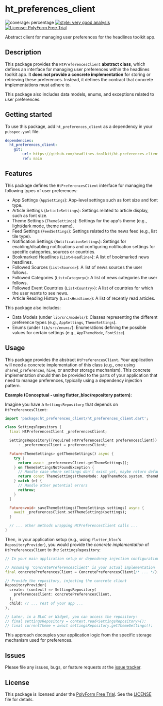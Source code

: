 # ht_preferences_client

![coverage: percentage](https://img.shields.io/badge/coverage-100-green)
[![style: very good analysis](https://img.shields.io/badge/style-very_good_analysis-B22C89.svg)](https://pub.dev/packages/very_good_analysis) 
[![License: PolyForm Free Trial](https://img.shields.io/badge/License-PolyForm%20Free%20Trial-blue)](https://polyformproject.org/licenses/free-trial/1.0.0)

Abstract client for managing user preferences for the headlines toolkit app.

## Description

This package provides the `HtPreferencesClient` **abstract class**, which defines an interface for managing user preferences within the headlines toolkit app. It **does not provide a concrete implementation** for storing or retrieving these preferences. Instead, it defines the contract that concrete implementations must adhere to.

This package also includes data models, enums, and exceptions related to user preferences.

## Getting started

To use this package, add `ht_preferences_client` as a dependency in your `pubspec.yaml` file.

```yaml
dependencies:
  ht_preferences_client:
    git:
        url: https://github.com/headlines-toolkit/ht-preferences-client.git
        ref: main
```

## Features

This package defines the `HtPreferencesClient` interface for managing the following types of user preferences:

*   App Settings (`AppSettings`): App-level settings such as font size and font type.
*   Article Settings (`ArticleSettings`): Settings related to article display, such as font size.
*   Theme Settings (`ThemeSettings`): Settings for the app's theme (e.g., light/dark mode, theme name).
*   Feed Settings (`FeedSettings`): Settings related to the news feed (e.g., list tile type).
*   Notification Settings (`NotificationSettings`): Settings for enabling/disabling notifications and configuring notification settings for specific categories, sources or countries.
*   Bookmarked Headlines (`List<Headline>`): A list of bookmarked news headlines.
*   Followed Sources (`List<Source>`): A list of news sources the user follows.
*   Followed Categories (`List<Category>`): A list of news categories the user follows.
*   Followed Event Countries (`List<Country>`): A list of countries for which the user wants to see news.
*   Article Reading History (`List<Headline>`): A list of recently read articles.

This package also includes:

*   Data Models (under `lib/src/models/`): Classes representing the different preference types (e.g., `AppSettings`, `ThemeSettings`).
*   Enums (under `lib/src/enums/`): Enumerations defining the possible values for certain settings (e.g., `AppThemeMode`, `FontSize`).

## Usage

This package provides the abstract `HtPreferencesClient`. Your application will need a concrete implementation of this class (e.g., one using `shared_preferences`, `hive`, or another storage mechanism). This concrete implementation should then be provided to the parts of your application that need to manage preferences, typically using a dependency injection pattern.

**Example (Conceptual - using flutter_bloc/repository pattern):**

Imagine you have a `SettingsRepository` that depends on `HtPreferencesClient`:

```dart
import 'package:ht_preferences_client/ht_preferences_client.dart';

class SettingsRepository {
  final HtPreferencesClient _preferencesClient;

  SettingsRepository({required HtPreferencesClient preferencesClient})
      : _preferencesClient = preferencesClient;

  Future<ThemeSettings> getThemeSettings() async {
    try {
      return await _preferencesClient.getThemeSettings();
    } on ThemeSettingsNotFoundException {
      // Handle case where settings don't exist yet, maybe return defaults
      return const ThemeSettings(themeMode: AppThemeMode.system, themeName: AppThemeName.blue);
    } catch (e) {
      // Handle other potential errors
      rethrow;
    }
  }

  Future<void> saveThemeSettings(ThemeSettings settings) async {
    await _preferencesClient.setThemeSettings(settings);
  }

  // ... other methods wrapping HtPreferencesClient calls ...
}
```

Then, in your application setup (e.g., using `flutter_bloc`'s `RepositoryProvider`), you would provide the *concrete implementation* of `HtPreferencesClient` to the `SettingsRepository`:

```dart
// In your main application setup or dependency injection configuration:

// Assuming 'ConcretePreferencesClient' is your actual implementation
final concretePreferencesClient = ConcretePreferencesClient(/* ... */);

// Provide the repository, injecting the concrete client
RepositoryProvider(
  create: (context) => SettingsRepository(
    preferencesClient: concretePreferencesClient,
  ),
  child: // ... rest of your app ...
),

// Later, in a BLoC or Widget, you can access the repository:
// final settingsRepository = context.read<SettingsRepository>();
// final currentTheme = await settingsRepository.getThemeSettings();
```

This approach decouples your application logic from the specific storage mechanism used for preferences.

## Issues

Please file any issues, bugs, or feature requests at the [issue tracker](https://github.com/headlines-toolkit/ht-preferences-client/issues).

## License

This package is licensed under the [PolyForm Free Trial](LICENSE). See the [LICENSE](LICENSE) file for details.